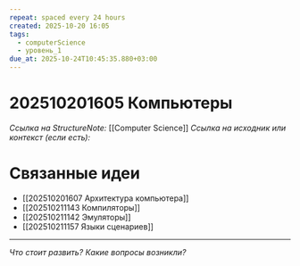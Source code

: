 ```yaml
---
repeat: spaced every 24 hours
created: 2025-10-20 16:05
tags:
  - computerScience
  - уровень_1
due_at: 2025-10-24T10:45:35.880+03:00
---
```

# 202510201605 Компьютеры

*Ссылка на StructureNote:* [[Computer Science]]
*Ссылка на исходник или контекст (если есть):*

# Связанные идеи

- [[202510201607 Архитектура компьютера]]
- [[202510211143 Компиляторы]]
- [[202510211142 Эмуляторы]]
- [[202510211157 Языки сценариев]]

---

*Что стоит развить? Какие вопросы возникли?*
